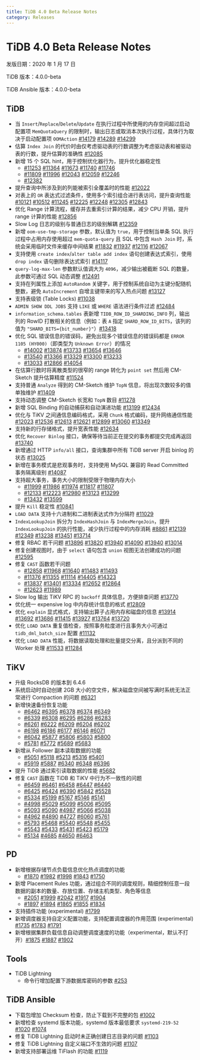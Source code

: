 ```yaml
---
title: TiDB 4.0 Beta Release Notes
category: Releases
---
```


# TiDB 4.0 Beta Release Notes

发版日期：2020 年 1 月 17 日

TiDB 版本：4.0.0-beta

TiDB Ansible 版本：4.0.0-beta

## TiDB

+ 当 `Insert`/`Replace`/`Delete`/`Update` 在执行过程中所使用的内存空间超过启动配置项 `MemQuotaQuery` 的限制时，输出日志或取消本次执行过程，具体行为取决于启动配置项 `OOMAction` [#14179](https://github.com/pingcap/tidb/pull/14179) [#14289](https://github.com/pingcap/tidb/pull/14289) [#14299](https://github.com/pingcap/tidb/pull/14299)
+ 估算 `Index Join` 的代价时由仅考虑驱动表的行数调整为考虑驱动表和被驱动表的行数，提升估算的准确性 [#12085](https://github.com/pingcap/tidb/pull/12085)
+ 新增  15 个 SQL hint，用于控制优化器行为，提升优化器稳定性
    - [#11253](https://github.com/pingcap/tidb/pull/11253) [#11364](https://github.com/pingcap/tidb/pull/11364) [#11673](https://github.com/pingcap/tidb/pull/11673) [#11740](https://github.com/pingcap/tidb/pull/11740) [#11746](https://github.com/pingcap/tidb/pull/11746)
    - [#11809](https://github.com/pingcap/tidb/pull/11809) [#11996](https://github.com/pingcap/tidb/pull/11996) [#12043](https://github.com/pingcap/tidb/pull/12043) [#12059](https://github.com/pingcap/tidb/pull/12059) [#12246](https://github.com/pingcap/tidb/pull/12246)
    - [#12382](https://github.com/pingcap/tidb/pull/12382)
+ 提升查询中所涉及到的列能被索引全覆盖时的性能 [#12022](https://github.com/pingcap/tidb/pull/12022)
+ 对表上的 `OR` 表达式过滤条件，使用多个索引组合进行表访问，提升查询性能 [#10121](https://github.com/pingcap/tidb/pull/10121) [#10512](https://github.com/pingcap/tidb/pull/10512) [#11245](https://github.com/pingcap/tidb/pull/11245) [#12225](https://github.com/pingcap/tidb/pull/12225) [#12248](https://github.com/pingcap/tidb/pull/12248) [#12305](https://github.com/pingcap/tidb/pull/12305) [#12843](https://github.com/pingcap/tidb/pull/12843)
+ 优化 Range 计算流程，缓存并去重索引计算的结果，减少 CPU 开销，提升 range 计算的性能 [#12856](https://github.com/pingcap/tidb/pull/12856)
+ Slow Log 日志的级别与普通日志的级别解耦 [#12359](https://github.com/pingcap/tidb/pull/12359)
+ 新增 `oom-use-tmp-storage` 参数，默认值为 `true`，用于控制当单条 SQL 执行过程中占用内存使用超过 `mem-quota-query` 且 SQL 中包含 `Hash Join` 时，系统会采用临时文件来缓存中间结果 [#11832](https://github.com/pingcap/tidb/pull/11832) [#11937](https://github.com/pingcap/tidb/pull/11937) [#12116](https://github.com/pingcap/tidb/pull/12116) [#12067](https://github.com/pingcap/tidb/pull/12067)
+ 支持使用 `create index`/`alter table add index` 语句创建表达式索引，使用 `drop index` 语句删除表达式索引 [#14117](https://github.com/pingcap/tidb/pull/14117)
+ `query-log-max-len` 参数默认值调大为 `4096`，减少输出被截断 SQL 的数量，此参数可通过 SQL 动态调整 [#12491](https://github.com/pingcap/tidb/pull/12491)
+ 支持在列属性上添加 `AutoRandom` 关键字，用于控制系统自动为主键分配随机整数，避免 `AutoIncrement` 自增主键带来的写入热点问题 [#13127](https://github.com/pingcap/tidb/pull/13127)
+ 支持表级锁 (Table Locks) [#11038](https://github.com/pingcap/tidb/pull/11038)
+ `ADMIN SHOW DDL JOBS` 支持 `LIKE` 或 `WHERE` 语法进行条件过滤 [#12484](https://github.com/pingcap/tidb/pull/12484)
+ `information_schema.tables` 表新增 `TIDB_ROW_ID_SHARDING_INFO` 列，输出列的 RowID 打散相关的信息（例如：表 `A` 指定 `SHARD_ROW_ID_BITS`，该列的值为 `"SHARD_BITS={bit_number}"`）[#13418](https://github.com/pingcap/tidb/pull/13418)
+ 优化 SQL 错误信息的错误码，避免出现多个错误信息的错误码都是 `ERROR 1105 (HY000)`（即类型为 `Unknown Error`）的情况
    - [#14002](https://github.com/pingcap/tidb/pull/14002) [#13874](https://github.com/pingcap/tidb/pull/13874) [#13733](https://github.com/pingcap/tidb/pull/13733) [#13654](https://github.com/pingcap/tidb/pull/13654) [#13646](https://github.com/pingcap/tidb/pull/13646)
    - [#13540](https://github.com/pingcap/tidb/pull/13540) [#13366](https://github.com/pingcap/tidb/pull/13366) [#13329](https://github.com/pingcap/tidb/pull/13329) [#13300](https://github.com/pingcap/tidb/pull/13300) [#13233](https://github.com/pingcap/tidb/pull/13233)
    - [#13033](https://github.com/pingcap/tidb/pull/13033) [#12866](https://github.com/pingcap/tidb/pull/12866) [#14054](https://github.com/pingcap/tidb/pull/14054)
+ 在估算行数时将离散类型的很窄的 range 转化为 `point set` 然后用 CM-Sketch 提升估算精度 [#11524](https://github.com/pingcap/tidb/pull/11524)
+ 支持普通 `Analyze` 得到的 CM-Sketch 维护 `TopN` 信息，将出现次数较多的值单独维护 [#11409](https://github.com/pingcap/tidb/pull/11409)
+ 支持动态调整 CM-Sketch 长宽和 `TopN` 数目 [#11278](https://github.com/pingcap/tidb/pull/11278)
+ 新增 SQL Binding 的自动捕获和自动演进功能 [#13199](https://github.com/pingcap/tidb/pull/13199) [#12434](https://github.com/pingcap/tidb/pull/12434)
+ 优化与 TiKV 之间通信息编码格式，采用 `Chunk` 格式编码，提升网络通信性能 [#12023](https://github.com/pingcap/tidb/pull/12023) [#12536](https://github.com/pingcap/tidb/pull/12536) [#12613](https://github.com/pingcap/tidb/pull/12613) [#12621](https://github.com/pingcap/tidb/pull/12621) [#12899](https://github.com/pingcap/tidb/pull/12899) [#13060](https://github.com/pingcap/tidb/pull/13060) [#13349](https://github.com/pingcap/tidb/pull/13349)
+ 支持新的行存储格式，提升宽表性能 [#12634](https://github.com/pingcap/tidb/pull/12634)
+ 优化 `Recover Binlog` 接口，确保等待当前正在提交的事务都提交完成再返回 [#13740](https://github.com/pingcap/tidb/pull/13740)
+ 新增通过 HTTP `info/all` 接口，查询集群中所有 TiDB server 开启 binlog 的状态 [#13025](https://github.com/pingcap/tidb/pull/13025)
+ 新增在事务模式是悲观事务时，支持使用 MySQL 兼容的 Read Committed 事务隔离级别 [#14087](https://github.com/pingcap/tidb/pull/14087)
+ 支持超大事务，事务大小的限制受限于物理内存大小
    - [#11999](https://github.com/pingcap/tidb/pull/11999) [#11986](https://github.com/pingcap/tidb/pull/11986) [#11974](https://github.com/pingcap/tidb/pull/11974) [#11817](https://github.com/pingcap/tidb/pull/11817) [#11807](https://github.com/pingcap/tidb/pull/11807)
    - [#12133](https://github.com/pingcap/tidb/pull/12133) [#12223](https://github.com/pingcap/tidb/pull/12223) [#12980](https://github.com/pingcap/tidb/pull/12980) [#13123](https://github.com/pingcap/tidb/pull/13123) [#13299](https://github.com/pingcap/tidb/pull/13299)
    - [#13432](https://github.com/pingcap/tidb/pull/13432) [#13599](https://github.com/pingcap/tidb/pull/13599)
+ 提升 `Kill` 稳定性 [#10841](https://github.com/pingcap/tidb/pull/10841)
+ `LOAD DATA` 支持十六进制和二进制表达式作为分隔符 [#11029](https://github.com/pingcap/tidb/pull/11029)
+ `IndexLookupJoin` 拆分为 `IndexHashJoin` 与 `IndexMergeJoin`，提升 `IndexLookupJoin` 的执行性能，减少执行过程中的内存消耗 [#8861](https://github.com/pingcap/tidb/pull/8861) [#12139](https://github.com/pingcap/tidb/pull/12139) [#12349](https://github.com/pingcap/tidb/pull/12349) [#13238](https://github.com/pingcap/tidb/pull/13238) [#13451](https://github.com/pingcap/tidb/pull/13451) [#13714](https://github.com/pingcap/tidb/pull/13714)
+ 修复 RBAC 若干问题 [#13896](https://github.com/pingcap/tidb/pull/13896) [#13820](https://github.com/pingcap/tidb/pull/13820) [#13940](https://github.com/pingcap/tidb/pull/13940) [#14090](https://github.com/pingcap/tidb/pull/14090) [#13940](https://github.com/pingcap/tidb/pull/13940) [#13014](https://github.com/pingcap/tidb/pull/13014)
+ 修复创建视图时，由于 `select` 语句包含 `union` 视图无法创建成功的问题 [#12595](https://github.com/pingcap/tidb/pull/12595)
+ 修复 `CAST` 函数若干问题
    - [#12858](https://github.com/pingcap/tidb/pull/12858) [#11968](https://github.com/pingcap/tidb/pull/11968) [#11640](https://github.com/pingcap/tidb/pull/11640) [#11483](https://github.com/pingcap/tidb/pull/11483) [#11493](https://github.com/pingcap/tidb/pull/11493)
    - [#11376](https://github.com/pingcap/tidb/pull/11376) [#11355](https://github.com/pingcap/tidb/pull/11355) [#11114](https://github.com/pingcap/tidb/pull/11114) [#14405](https://github.com/pingcap/tidb/pull/14405) [#14323](https://github.com/pingcap/tidb/pull/14323)
    - [#13837](https://github.com/pingcap/tidb/pull/13837) [#13401](https://github.com/pingcap/tidb/pull/13401) [#13334](https://github.com/pingcap/tidb/pull/13334) [#12652](https://github.com/pingcap/tidb/pull/12652) [#12864](https://github.com/pingcap/tidb/pull/12864)
    - [#12623](https://github.com/pingcap/tidb/pull/12623) [#11989](https://github.com/pingcap/tidb/pull/11989)
+ Slow log 输出 TiKV RPC 的 `backoff` 具体信息，方便排查问题 [#13770](https://github.com/pingcap/tidb/pull/13770)
+ 优化统一 expensive log 中内存统计信息的格式 [#12809](https://github.com/pingcap/tidb/pull/12809)
+ 优化 `explain` 显式格式，支持输出算子占用内存和磁盘的信息 [#13914](https://github.com/pingcap/tidb/pull/13914) [#13692](https://github.com/pingcap/tidb/pull/13692) [#13686](https://github.com/pingcap/tidb/pull/13686) [#11415](https://github.com/pingcap/tidb/pull/11415) [#13927](https://github.com/pingcap/tidb/pull/13927) [#13764](https://github.com/pingcap/tidb/pull/13764) [#13720](https://github.com/pingcap/tidb/pull/13720)
+ 优化 `LOAD DATA` 重复值检查，按照事务粒度进行且事务大小可通过 `tidb_dml_batch_size` 配置 [#11132](https://github.com/pingcap/tidb/pull/11132)
+ 优化 `LOAD DATA` 性能，将数据读取处理和批量提交分离，且分派到不同的 Worker 处理 [#11533](https://github.com/pingcap/tidb/pull/11533) [#11284](https://github.com/pingcap/tidb/pull/11284)

## TiKV

+ 升级 RocksDB 的版本到 6.4.6
+ 系统启动时自动创建 2GB 大小的空文件，解决磁盘空间被写满时系统无法正常进行 Compaction 的问题 [#6321](https://github.com/tikv/tikv/pull/6321)
+ 新增快速备份恢复功能
    - [#6462](https://github.com/tikv/tikv/pull/6462) [#6395](https://github.com/tikv/tikv/pull/6395) [#6378](https://github.com/tikv/tikv/pull/6378) [#6374](https://github.com/tikv/tikv/pull/6374) [#6349](https://github.com/tikv/tikv/pull/6349)
    - [#6339](https://github.com/tikv/tikv/pull/6339) [#6308](https://github.com/tikv/tikv/pull/6308) [#6295](https://github.com/tikv/tikv/pull/6295) [#6286](https://github.com/tikv/tikv/pull/6286) [#6283](https://github.com/tikv/tikv/pull/6283)
    - [#6261](https://github.com/tikv/tikv/pull/6261) [#6222](https://github.com/tikv/tikv/pull/6222) [#6209](https://github.com/tikv/tikv/pull/6209) [#6204](https://github.com/tikv/tikv/pull/6204) [#6202](https://github.com/tikv/tikv/pull/6202)
    - [#6198](https://github.com/tikv/tikv/pull/6198) [#6186](https://github.com/tikv/tikv/pull/6186) [#6177](https://github.com/tikv/tikv/pull/6177) [#6146](https://github.com/tikv/tikv/pull/6146) [#6071](https://github.com/tikv/tikv/pull/6071)
    - [#6042](https://github.com/tikv/tikv/pull/6042) [#5877](https://github.com/tikv/tikv/pull/5877) [#5806](https://github.com/tikv/tikv/pull/5806) [#5803](https://github.com/tikv/tikv/pull/5803) [#5800](https://github.com/tikv/tikv/pull/5800)
    - [#5781](https://github.com/tikv/tikv/pull/5781) [#5772](https://github.com/tikv/tikv/pull/5772) [#5689](https://github.com/tikv/tikv/pull/5689) [#5683](https://github.com/tikv/tikv/pull/5683)
+ 新增从 Follower 副本读取数据的功能
    - [#5051](https://github.com/tikv/tikv/pull/5051) [#5118](https://github.com/tikv/tikv/pull/5118) [#5213](https://github.com/tikv/tikv/pull/5213) [#5316](https://github.com/tikv/tikv/pull/5316) [#5401](https://github.com/tikv/tikv/pull/5401)
    - [#5919](https://github.com/tikv/tikv/pull/5919) [#5887](https://github.com/tikv/tikv/pull/5887) [#6340](https://github.com/tikv/tikv/pull/6340) [#6348](https://github.com/tikv/tikv/pull/6348) [#6396](https://github.com/tikv/tikv/pull/6396)
+ 提升 TiDB 通过索引读取数据的性能 [#5682](https://github.com/tikv/tikv/pull/5682)
+ 修复 `CAST` 函数在 TiDB 和 TiKV 中行为不一致性的问题
    - [#6459](https://github.com/tikv/tikv/pull/6459) [#6461](https://github.com/tikv/tikv/pull/6461) [#6458](https://github.com/tikv/tikv/pull/6458) [#6447](https://github.com/tikv/tikv/pull/6447) [#6440](https://github.com/tikv/tikv/pull/6440)
    - [#6425](https://github.com/tikv/tikv/pull/6425) [#6424](https://github.com/tikv/tikv/pull/6424) [#6390](https://github.com/tikv/tikv/pull/6390) [#5842](https://github.com/tikv/tikv/pull/5842) [#5528](https://github.com/tikv/tikv/pull/5528)
    - [#5334](https://github.com/tikv/tikv/pull/5334) [#5199](https://github.com/tikv/tikv/pull/5199) [#5167](https://github.com/tikv/tikv/pull/5167) [#5146](https://github.com/tikv/tikv/pull/5146) [#5141](https://github.com/tikv/tikv/pull/5141)
    - [#4998](https://github.com/tikv/tikv/pull/4998) [#5029](https://github.com/tikv/tikv/pull/5029) [#5099](https://github.com/tikv/tikv/pull/5099) [#5006](https://github.com/tikv/tikv/pull/5006) [#5095](https://github.com/tikv/tikv/pull/5095)
    - [#5093](https://github.com/tikv/tikv/pull/5093) [#5090](https://github.com/tikv/tikv/pull/5090) [#4987](https://github.com/tikv/tikv/pull/4987) [#5066](https://github.com/tikv/tikv/pull/5066) [#5038](https://github.com/tikv/tikv/pull/5038)
    - [#4962](https://github.com/tikv/tikv/pull/4962) [#4890](https://github.com/tikv/tikv/pull/4890) [#4727](https://github.com/tikv/tikv/pull/4727) [#6060](https://github.com/tikv/tikv/pull/6060) [#5761](https://github.com/tikv/tikv/pull/5761)
    - [#5793](https://github.com/tikv/tikv/pull/5793) [#5468](https://github.com/tikv/tikv/pull/5468) [#5540](https://github.com/tikv/tikv/pull/5540) [#5548](https://github.com/tikv/tikv/pull/5548) [#5455](https://github.com/tikv/tikv/pull/5455)
    - [#5543](https://github.com/tikv/tikv/pull/5543) [#5433](https://github.com/tikv/tikv/pull/5433) [#5431](https://github.com/tikv/tikv/pull/5431) [#5423](https://github.com/tikv/tikv/pull/5423) [#5179](https://github.com/tikv/tikv/pull/5179)
    - [#5134](https://github.com/tikv/tikv/pull/5134) [#4685](https://github.com/tikv/tikv/pull/4685) [#4650](https://github.com/tikv/tikv/pull/4650) [#6463](https://github.com/tikv/tikv/pull/6463)

## PD

+ 新增根据存储节点负载信息优化热点调度的功能
    - [#1870](https://github.com/pingcap/pd/pull/1870) [#1982](https://github.com/pingcap/pd/pull/1982) [#1998](https://github.com/pingcap/pd/pull/1998) [#1843](https://github.com/pingcap/pd/pull/1843) [#1750](https://github.com/pingcap/pd/pull/1750)
+ 新增 Placement Rules 功能，通过组合不同的调度规则，精细控制任意一段数据的副本的数量、存放位置、存储主机类型、角色等信息
    - [#2051](https://github.com/pingcap/pd/pull/2051) [#1999](https://github.com/pingcap/pd/pull/1999) [#2042](https://github.com/pingcap/pd/pull/2042) [#1917](https://github.com/pingcap/pd/pull/1917) [#1904](https://github.com/pingcap/pd/pull/1904)
    - [#1897](https://github.com/pingcap/pd/pull/1897) [#1894](https://github.com/pingcap/pd/pull/1894) [#1865](https://github.com/pingcap/pd/pull/1865) [#1855](https://github.com/pingcap/pd/pull/1855) [#1834](https://github.com/pingcap/pd/pull/1834)
+ 支持插件功能 (experimental) [#1799](https://github.com/pingcap/pd/pull/1799)
+ 新增调度器支持自定义配置功能，支持配置调度器的作用范围 (experimental) [#1735](https://github.com/pingcap/pd/pull/1735) [#1783](https://github.com/pingcap/pd/pull/1783) [#1791](https://github.com/pingcap/pd/pull/1791)
+ 新增根据集群负载信息自动调整调度速度的功能（experimental，默认不打开）[#1875](https://github.com/pingcap/pd/pull/1875) [#1887](https://github.com/pingcap/pd/pull/1887) [#1902](https://github.com/pingcap/pd/pull/1902)

## Tools

+ TiDB Lightning
    - 命令行增加配置下游数据库密码的参数 [#253](https://github.com/pingcap/tidb-lightning/pull/253)

## TiDB Ansible

+ 下载包增加 Checksum 检查，防止下载到不完整的包 [#1002](https://github.com/pingcap/tidb-ansible/pull/1002)
+ 新增检查 systemd 版本功能，systemd 版本最低要求 `systemd-219-52` [#1020](https://github.com/pingcap/tidb-ansible/pull/1020) [#1074](https://github.com/pingcap/tidb-ansible/pull/1074)
+ 修复 TiDB Lightning 启动时未正确创建日志目录的问题 [#1103](https://github.com/pingcap/tidb-ansible/pull/1103)
+ 修复 TiDB Lightning 自定义端口不生效的问题 [#1107](https://github.com/pingcap/tidb-ansible/pull/1107)
+ 新增支持部署运维 TiFlash 的功能 [#1119](https://github.com/pingcap/tidb-ansible/pull/1119)
